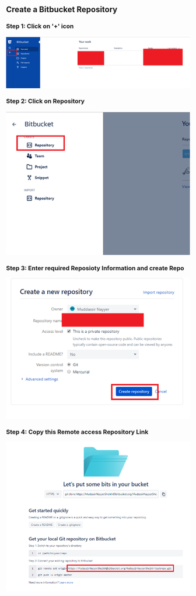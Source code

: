 ## Create a Bitbucket Repository

### Step 1: Click on '+' icon
![](https://github.com/MuddassirNayyer/azure-devops-cicd/blob/master/Images/B%201.PNG)

### Step 2: Click on Repository
![](https://github.com/MuddassirNayyer/azure-devops-cicd/blob/master/Images/B%202.PNG)

### Step 3: Enter required Reposioty Information and create Repo
![](https://github.com/MuddassirNayyer/azure-devops-cicd/blob/master/Images/B%203.PNG)

### Step 4: Copy this Remote access Repository Link
![](https://github.com/MuddassirNayyer/azure-devops-cicd/blob/master/Images/B%204.PNG)
